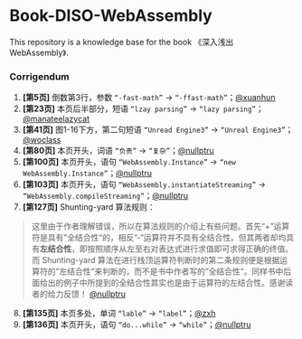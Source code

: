 # Book-DISO-WebAssembly

This repository is a knowledge base for the book 《深入浅出 WebAssembly》.

### Corrigendum

1. **[第5页]** 倒数第3行，参数 `“-fast-math”` -> `“-ffast-math”`；[@xuanhun](https://github.com/xuanhun)
2. **[第23页]** 本页后半部分，短语 `“lzay parsing”` -> `“lazy parsing”`；[@manateelazycat](https://github.com/manateelazycat)
3. **[第41页]** 图1-16下方，第二句短语 `“Unread Engine3”` -> `“Unreal Engine3”`；[@woclass](https://github.com/inkydragon)
4. **[第80页]** 本页开头，词语 `“负责”` -> `“复杂”`；[@nullptru](https://github.com/nullptru)
5. **[第100页]** 本页开头，语句 `“WebAssembly.Instance”` -> `“new WebAssembly.Instance”`；[@nullptru](https://github.com/nullptru)
6. **[第103页]** 本页开头，语句 `“WebAssembly.instantiateStreaming”` -> `“WebAssembly.compileStreaming”`；[@nullptru](https://github.com/nullptru)
7. **[第127页]** Shunting-yard 算法规则：
> 这里由于作者理解错误，所以在算法规则的介绍上有些问题。首先“+”运算符是具有”全结合性“的，相反”-“运算符并不具有全结合性。但其两者却均具有**左结合性**，即按照顺序从左至右对表达式进行求值即可求得正确的终值。而 Shunting-yard 算法在进行栈顶运算符判断时的第二条规则便是根据运算符的”左结合性“来判断的，而不是书中作者写的”全结合性“。同样书中后面给出的例子中所提到的全结合性其实也是由于运算符的左结合性。感谢读者的给力反馈！ [@nullptru](https://github.com/nullptru)

8. **[第135页]** 本页多处，单词 `“lable”` -> `“label”`；[@zxh](https://github.com/zxh0)
9. **[第136页]** 本页开头，语句 `“do...while”` -> `“while”`；[@nullptru](https://github.com/nullptru)
